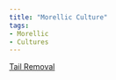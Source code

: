 ```yaml
---
title: "Morellic Culture"
tags:
- Morellic
- Cultures
---
```

[Tail Removal](cultures/morellic/tail-removal.md)
